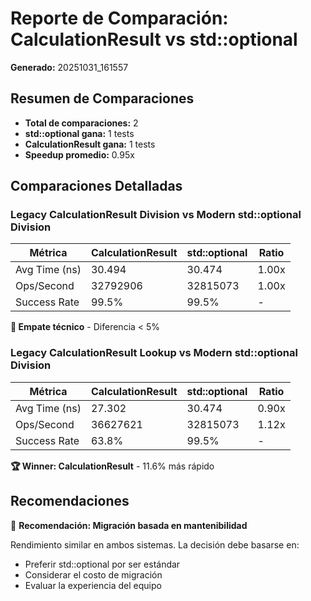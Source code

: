 # Reporte de Comparación: CalculationResult vs std::optional

**Generado:** 20251031_161557

## Resumen de Comparaciones

- **Total de comparaciones:** 2
- **std::optional gana:** 1 tests
- **CalculationResult gana:** 1 tests
- **Speedup promedio:** 0.95x

## Comparaciones Detalladas

### Legacy CalculationResult Division vs Modern std::optional Division

| Métrica | CalculationResult | std::optional | Ratio |
|---------|-------------------|---------------|-------|
| Avg Time (ns) | 30.494 | 30.474 | 1.00x |
| Ops/Second | 32792906 | 32815073 | 1.00x |
| Success Rate | 99.5% | 99.5% | - |

**🤝 Empate técnico** - Diferencia < 5%

### Legacy CalculationResult Lookup vs Modern std::optional Division

| Métrica | CalculationResult | std::optional | Ratio |
|---------|-------------------|---------------|-------|
| Avg Time (ns) | 27.302 | 30.474 | 0.90x |
| Ops/Second | 36627621 | 32815073 | 1.12x |
| Success Rate | 63.8% | 99.5% | - |

**🏆 Winner: CalculationResult** - 11.6% más rápido

## Recomendaciones

🤝 **Recomendación: Migración basada en mantenibilidad**

Rendimiento similar en ambos sistemas. La decisión debe basarse en:

- Preferir std::optional por ser estándar
- Considerar el costo de migración
- Evaluar la experiencia del equipo

